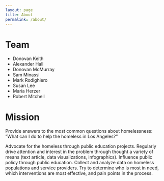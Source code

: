 ```yaml
---
layout: page
title: About
permalink: /about/
---
```


# Team

- Donovan Keith
- Alexander Hall
- Donovan McMurray
- Sam Minassi 
- Mark Rodighiero
- Susan Lee
- Maria Herzer
- Robert Mitchell

# Mission

Provide answers to the most common questions about homelessness: “What can I do to help the homeless in Los Angeles?”

Advocate for the homeless through public education projects. Regularly drive attention and interest in the problem through thought a variety of means (text article, data visualizations, infographics). Influence public policy through public education. Collect and analyze data on homeless populations and service providers. Try to determine who is most in need, which interventions are most effective, and pain points in the process. 